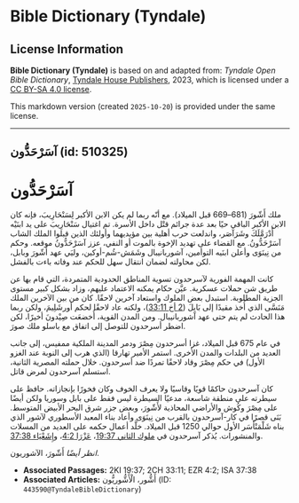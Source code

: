 # Bible Dictionary (Tyndale)

## License Information

**Bible Dictionary (Tyndale)** is based on and adapted from: _Tyndale Open Bible Dictionary_, [Tyndale House Publishers](https://tyndaleopenresources.com/), 2023, which is licensed under a [CC BY-SA 4.0 license](https://creativecommons.org/licenses/by-sa/4.0/legalcode.en).

This markdown version (created `2025-10-20`) is provided under the same license.



--------------------------------

## آسَرْحَدُّون (id: 510325)

آسَرْحَدُّون
============

ملك أَشّورَ (681–669 قبل الميلاد). مع أنّه ربما لم يكن الابن الأكبر لِسَنْحَارِيبَ، فإنه كان الابن الأكبر الباقي حيًا بعد عدة جرائم قتْل داخل الأسرة. تم اغتيال سَنْحَارِيبَ على يد ابنَيْه أَدْرَمَّلَكَ وشَرَآصَر، واندلعت حرب أهلية بين مؤيديهما وأولئك الذين قبلوا الملك الشاب آسَرْحَدُّونُ. مع القضاء على تهديد الإخوة بالموت أو النفي، عزز آسَرْحَدُّونُ موقعه. وحكم من نِينَوَى وأعلن ابنَيه التوأمين، آشوربانيبال وشَمَش\-شُم\-أوكين، وليَي عهد أَشّورَ وبابل، لكن محاولته لضمان انتقال سهل للحكم عند وفاته باءت بالفشل.

كانت المهمة الفورية لآسرحدون تسوية المناطق الحدودية المتمردة، التي قام بها عن طريق شن حملات عسكرية. عيَّن حكام يمكنه الاعتماد عليهم، وزاد بشكل كبير مستوى الجزية المطلوبة. استبدل بعض الملوك واستعاد آخرين لاحقًا. كان من بين الآخرين الملك مَنَسَّى الذي أُخذ مقيدًا إلى بَابِلَ ([2 أخ 33:11](https://ref.ly/2Chr33:11))، ولكنه عاد لاحقًا لحكم أورشَلِيمَ، ولكن ربما هذا الحادث لم يتم حتى عهد آشوربانيبال. ومن المدن القوية، أُخضعَت صِيْدونَ أخيرًا، لكن اضطر أسرحدون للتوصل إلى اتفاق مع باسلو ملك صورَ.

في عام 675 قبل الميلاد، غزا أسرحدون مِصْرَ ودمر المدينة الملكية ممفيس، إلى جانب العديد من البلدات والمدن الأخرى. استمر الأمير تهارقا (الذي هرب إلى النوبة عند الغزو الأول) في حكم مِصْرَ وقاد لاحقًا تمردًا ضد أسرحدون. خلال حملته المصرية الثانية، استسلم آسرحدون لمرض قاتل.

كان آسرحدون حاكمًا قويًا وقاسيًا ولا يعرف الخوف وكان فخورًا بإنجازاته. حافظ على سيطرته على منطقة شاسعة، مدعيًا السيطرة ليس فقط على بابل وسوريا ولكن أيضًا على مِصْرَ وكُوش والأراضي المحاذية لأَشّورَ، وبعض جزر شرق البحر الأبيض المتوسط. بَنَى قصرًا في كار\-آسرحدون بالقرب من نِينَوَى وأعاد بناء المعبد الأسطوري لآشور الذي بناه شَلْمَنْأَسَر الأول حوالي 1250 قبل الميلاد. خلَّد أعمال حكمه على العديد من المسلات والمنشورات. يُذكر آسرحدون في [ملوك الثاني 19:37](https://ref.ly/2Kgs19:37)، [عَزْرَا 4:2](https://ref.ly/Ezra4:2)، و[إِشَعْيَاء 37:38](https://ref.ly/Isa37:38).

*انظر أيضًا* أَشّورَ، الآشوريون.

* **Associated Passages:** 2KI 19:37; 2CH 33:11; EZR 4:2; ISA 37:38
* **Associated Articles:** أَشُّور، الْأَشُّوريُّون (ID: `443590@TyndaleBibleDictionary`)

